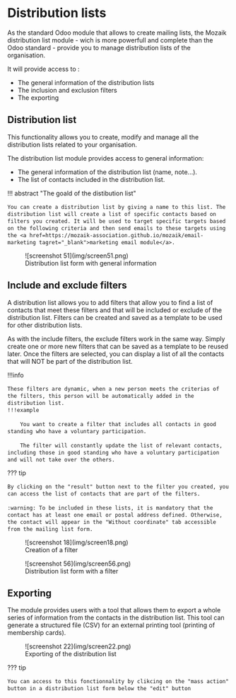 # Distribution lists

As the standard Odoo module that allows to create mailing lists, the Mozaik distribution list module - wich is more powerfull and complete than the Odoo standard - provide you to manage distribution lists of the organisation.

It will provide access to :

- The general information of the distribution lists
- The inclusion and exclusion filters
- The exporting

## Distribution list

This functionality allows you to create, modify and manage all the distribution lists related to your organisation.

The distribution list module provides access to general information:

- The general information of the distribution list (name, note...).
- The list of contacts included in the distribution list.

!!! abstract "The goald of the distibution list" 

    You can create a distribution list by giving a name to this list. The distribution list will create a list of specific contacts based on filters you created. It will be used to target specific targets based on the following criteria and then send emails to these targets using the <a href=https://mozaik-association.github.io/mozaik/email-marketing tagret="_blank">marketing email module</a>. 

<figure markdown>
![screenshot 51](img/screen51.png)
 <figcaption>Distribution list form with general information</figcaption>
</figure>


## Include and exclude filters

    
A distribution list allows you to add filters that allow you to find a list of contacts that meet these filters and that will be included or exclude of the distribution list. Filters can be created and saved as a template to be used for other distribution lists.

As with the include filters, the exclude filters work in the same way. Simply create one or more new filters that can be saved as a template to be reused later. Once the filters are selected, you can display a list of all the contacts that will NOT be part of the distribution list.

!!!info

    These filters are dynamic, when a new person meets the criterias of the filters, this person will be automatically added in the distribution list.
    !!!example

        You want to create a filter that includes all contacts in good standing who have a voluntary participation.

        The filter will constantly update the list of relevant contacts, including those in good standing who have a voluntary participation and will not take over the others.

??? tip

    By clicking on the "result" button next to the filter you created, you can access the list of contacts that are part of the filters.

    :warning: To be included in these lists, it is mandatory that the contact has at least one email or postal address defined. Otherwise, the contact will appear in the "Without coordinate" tab accessible from the mailing list form.

<figure markdown>
![screenshot 18](img/screen18.png)
<figcaption>Creation of a filter</figcaption>
</figure>
<figure markdown>
![screenshot 56](img/screen56.png)
<figcaption>Distribution list form with a filter</figcaption>
</figure>

## Exporting

The module provides users with a tool that allows them to export a whole series of information from the contacts in the distribution list. This tool can generate a structured file (CSV) for an external printing tool (printing of membership cards).

<figure markdown>
![screenshot 22](img/screen22.png)
 <figcaption>Exporting of the distribution list</figcaption>
</figure>

??? tip

    You can access to this fonctionnality by clikcing on the "mass action" button in a distribution list form below the "edit" button